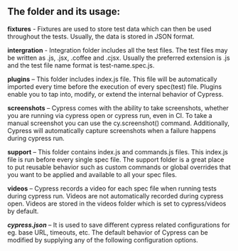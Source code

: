 ## The folder and its usage:

**fixtures** - Fixtures are used to store test data which can then be used throughout the tests. Usually, the data is stored in JSON format.

**intergration** -  Integration folder includes all the test files. The test files may be written as .js, .jsx, .coffee and .cjsx. Usually the preferred extension is .js and the test file name format is test-name.spec.js.

**plugins** – This folder includes index.js file. This file will be automatically imported every time before the execution of every spec(test) file. Plugins enable you to tap into, modify, or extend the internal behavior of Cypress.

**screenshots** – Cypress comes with the ability to take screenshots, whether you are running via cypress open or cypress run, even in CI. To take a manual screenshot you can use the cy.screenshot() command. Additionally, Cypress will automatically capture screenshots when a failure happens during cypress run.

**support** – This folder contains index.js and commands.js files. This index.js file is run before every single spec file. The support folder is a great place to put reusable behavior such as custom commands or global overrides that you want to be applied and available to all your spec files.

**videos** – Cypress records a video for each spec file when running tests during cypress run. Videos are not automatically recorded during cypress open. Videos are stored in the videos folder which is set to cypress/videos by default.

***cypress.json*** – It is used to save different cypress related configurations for eg. base URL, timeouts, etc. The default behavior of Cypress can be modified by supplying any of the following configuration options.
